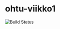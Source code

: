 # ohtu-viikko1

[![Build Status](https://travis-ci.org/exeiya/ohtu-viikko1.svg?branch=master)](https://travis-ci.org/exeiya/ohtu-viikko1)
